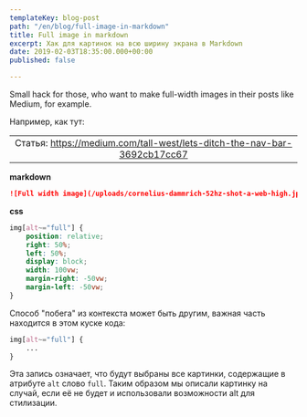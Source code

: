 ```yaml
---
templateKey: blog-post
path: "/en/blog/full-image-in-markdown"
title: Full image in markdown
excerpt: Хак для картинок на всю ширину экрана в Markdown
date: 2019-02-03T18:35:00.000+00:00
published: false

---
```

Small hack for those, who want to make full-width images in their posts like Medium, for example.


Например, как тут:
<div class="image-with-caption"></div>

|  |
| :---: |
| Статья: https://medium.com/tall-west/lets-ditch-the-nav-bar-3692cb17cc67 |

**markdown**

```markdown
![Full width image](/uploads/cornelius-dammrich-52hz-shot-a-web-high.jpg)
```

**css**

```css
img[alt~="full"] {
    position: relative;
    right: 50%;
    left: 50%;
    display: block;
    width: 100vw;
    margin-right: -50vw;
    margin-left: -50vw;
}
```

Способ "побега" из контекста может быть другим, важная часть находится в этом куске кода:

```css
img[alt~="full"] {
    ...
}
```

Эта запись означает, что будут выбраны все картинки, содержащие в атрибуте `alt` слово `full`. Таким образом мы описали картинку на случай, если её не будет и использовали возможности alt для стилизации.
